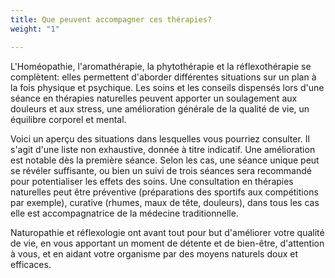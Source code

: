 ```yaml
---
title: Que peuvent accompagner ces thérapies?
weight: "1"

---
```

L'Homéopathie, l'aromathérapie, la phytothérapie et la réflexothérapie se complètent: elles permettent d'aborder différentes situations sur un plan à la fois physique et psychique. Les soins et les conseils dispensés lors d'une séance en thérapies naturelles peuvent apporter un soulagement aux douleurs et aux stress, une amélioration générale de la qualité de vie, un équilibre corporel et mental.

Voici un aperçu des situations dans lesquelles vous pourriez consulter. Il s'agit d'une liste non exhaustive, donnée à titre indicatif. Une amélioration est notable dès la première séance. Selon les cas, une séance unique peut se révéler suffisante, ou bien un suivi de trois séances sera recommandé pour potentialiser les effets des soins. Une consultation en thérapies naturelles peut être préventive (préparations des sportifs aux compétitions par exemple), curative (rhumes, maux de tête, douleurs), dans tous les cas elle est accompagnatrice de la médecine traditionnelle.

Naturopathie et réflexologie ont avant tout pour but d'améliorer votre qualité de vie, en vous apportant un moment de détente et de bien-être, d'attention à vous, et en aidant votre organisme par des moyens naturels doux et efficaces.

<br/>